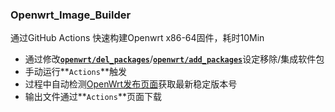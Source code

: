 ### Openwrt_Image_Builder 
通过GitHub Actions 快速构建Openwrt x86-64固件，耗时10Min

- 通过修改[**`openwrt/del_packages`**](https://github.com/crackself/auto_work/blob/main/openwrt/del_packages)/[**`openwrt/add_packages`**](https://github.com/crackself/auto_work/blob/main/openwrt/add_packages)设定移除/集成软件包
- 手动运行**`Actions`**触发
- 过程中自动检测[OpenWrt发布页面](https://downloads.openwrt.org/releases/)获取最新稳定版本号
- 输出文件通过**`Actions`**页面下载
